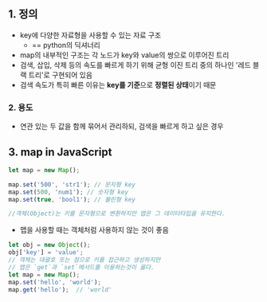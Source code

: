 
## 1. 정의
- key에 다양한 자료형을 사용할 수 있는 자료 구조
	- == python의 딕셔너리
- map의 내부적인 구조는 각 노드가 key와 value의 쌍으로 이루어진 트리
- 검색, 삽입, 삭제 등의 속도를 빠르게 하기 위해 균형 이진 트리 중의 하나인 '레드 블랙 트리'로 구현되어 있음
- 검색 속도가 특히 빠른 이유는 **key를 기준**으로 **정렬된 상태**이기 때문

### 2. 용도
- 연관 있는 두 값을 함께 묶어서 관리하되, 검색을 빠르게 하고 싶은 경우

## 3. map in JavaScript
```js
let map = new Map();

map.set('500', 'str1'); // 문자형 key
map.set(500, 'num1'); // 숫자형 key
map.set(true, 'bool1'); // 불린형 key

//객체(Object)는 키를 문자형으로 변환하지만 맵은 그 데이터타입을 유지한다.
```
- 맵을 사용할 때는 객체처럼 사용하지 않는 것이 좋음
```js
let obj = new Object();
obj['key'] = 'value';
// 객체는 대괄호 또는 점으로 키를 접근하고 생성하지만
// 맵은 `get`과 `set`메서드를 이용하는것이 옳다.
let map = new Map();
map.set('hello', 'world');
map.get('hello');  // 'world'
```